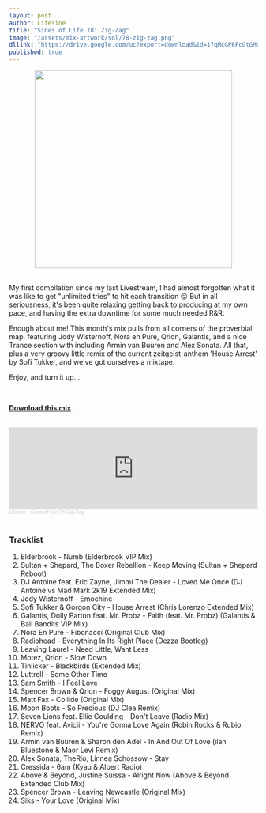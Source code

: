 ```yaml
---
layout: post
author: Lifesine
title: "Sines of Life 78: Zig-Zag"
image: "/assets/mix-artwork/sol/78-zig-zag.png"
dllink: "https://drive.google.com/uc?export=download&id=17qMcGP6FcGtGMoqV9uTCJ4eXlt-7YVlX"
published: true
---
```


<div style="text-align:center"><img src="{{ page.image }}" width="400px" height="auto" /></div>
<br>

My first compilation since my last Livestream, I had almost forgotten what it was like to get "unlimited tries" to hit each transition 😝 But in all seriousness, it's been quite relaxing getting back to producing at my own pace, and having the extra downtime for some much needed R&R.

Enough about me! This month's mix pulls from all corners of the proverbial map, featuring Jody Wisternoff, Nora en Pure, Qrion, Galantis, and a nice Trance section with including Armin van Buuren and Alex Sonata. All that, plus a very groovy little remix of the current zeitgeist-anthem 'House Arrest' by Sofi Tukker, and we've got ourselves a mixtape.

Enjoy, and turn it up...

<br>

<a href=" {{ page.dllink }} " target="_blank">**Download this mix**</a>.

<br>

<iframe width="100%" height="166" scrolling="no" frameborder="no" allow="autoplay" src="https://w.soundcloud.com/player/?url=https%3A//api.soundcloud.com/tracks/900683800%3Fsecret_token%3Ds-9mKrqwF7DUh&color=%23fce772&auto_play=false&hide_related=false&show_comments=true&show_user=true&show_reposts=false&show_teaser=true"></iframe><div style="font-size: 10px; color: #cccccc;line-break: anywhere;word-break: normal;overflow: hidden;white-space: nowrap;text-overflow: ellipsis; font-family: Interstate,Lucida Grande,Lucida Sans Unicode,Lucida Sans,Garuda,Verdana,Tahoma,sans-serif;font-weight: 100;"><a href="https://soundcloud.com/lifesine" title="Lifesine" target="_blank" style="color: #cccccc; text-decoration: none;">Lifesine</a> · <a href="https://soundcloud.com/lifesine/sines-of-life-78/s-9mKrqwF7DUh" title="Sines of Life 78: Zig-Zag" target="_blank" style="color: #cccccc; text-decoration: none;">Sines of Life 78: Zig-Zag</a></div>

<br>

### Tracklist

01. Elderbrook - Numb (Elderbrook VIP Mix)
02. Sultan + Shepard, The Boxer Rebellion - Keep Moving (Sultan + Shepard Reboot)
03. DJ Antoine feat. Eric Zayne, Jimmi The Dealer - Loved Me Once (DJ Antoine vs Mad Mark 2k19 Extended Mix)
04. Jody Wisternoff - Emochine
05. Sofi Tukker & Gorgon City - House Arrest (Chris Lorenzo Extended Mix)
06. Galantis, Dolly Parton feat. Mr. Probz - Faith (feat. Mr. Probz) (Galantis & Bali Bandits VIP Mix)
07. Nora En Pure - Fibonacci (Original Club Mix)
08. Radiohead - Everything In Its Right Place (Dezza Bootleg)
09. Leaving Laurel - Need Little, Want Less
10. Motez, Qrion - Slow Down
11. Tinlicker - Blackbirds (Extended Mix)
12. Luttrell - Some Other Time
13. Sam Smith - I Feel Love
14. Spencer Brown & Qrion - Foggy August (Original Mix)
15. Matt Fax - Collide (Original Mix)
16. Moon Boots - So Precious (DJ Clea Remix)
17. Seven Lions feat. Ellie Goulding - Don't Leave (Radio Mix)
18. NERVO feat. Avicii - You're Gonna Love Again (Robin Rocks & Rubio Remix)
19. Armin van Buuren & Sharon den Adel - In And Out Of Love (ilan Bluestone & Maor Levi Remix)
20. Alex Sonata, TheRio, Linnea Schossow - Stay
21. Cressida - 6am (Kyau & Albert Radio)
22. Above & Beyond, Justine Suissa - Alright Now (Above & Beyond Extended Club Mix)
23. Spencer Brown - Leaving Newcastle (Original Mix)
24. Siks - Your Love (Original Mix)





<br>
